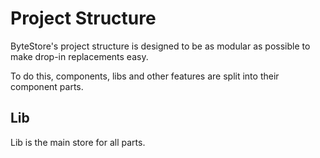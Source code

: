 # Project Structure

ByteStore's project structure is designed to be as modular as possible to make drop-in replacements easy.

To do this, components, libs and other features are split into their component parts.

## Lib
Lib is the main store for all parts.